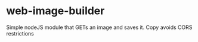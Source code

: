 # web-image-builder
Simple nodeJS module that GETs an image and saves it.  Copy avoids CORS restrictions
